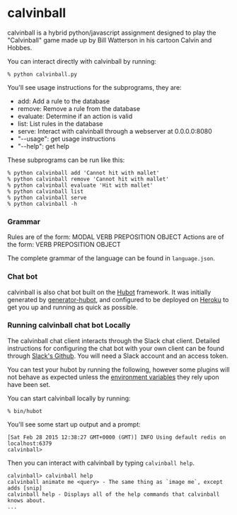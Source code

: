 # calvinball

calvinball is a hybrid python/javascript assignment designed to play the
"Calvinball" game made up by Bill Watterson in his cartoon Calvin and Hobbes.

You can interact directly with calvinball by running:

    % python calvinball.py

You'll see usage instructions for the subprograms, they are:

- add: Add a rule to the database
- remove: Remove a rule from the database
- evaluate: Determine if an action is valid
- list: List rules in the database
- serve: Interact with calvinball through a webserver at 0.0.0.0:8080
- "--usage": get usage instructions
- "--help": get help

These subprograms can be run like this:

    % python calvinball add 'Cannot hit with mallet'
    % python calvinball remove 'Cannot hit with mallet'
    % python calvinball evaluate 'Hit with mallet'
    % python calvinball list
    % python calvinball serve
    % python calvinball -h

### Grammar

Rules are of the form: MODAL VERB PREPOSITION OBJECT
Actions are of the form: VERB PREPOSITION OBJECT

The complete grammar of the language can be found in `language.json`.

### Chat bot

calvinball is also chat bot built on the [Hubot][hubot] framework. It was
initially generated by [generator-hubot][generator-hubot], and configured to be
deployed on [Heroku][heroku] to get you up and running as quick as possible.

[heroku]: http://www.heroku.com
[hubot]: http://hubot.github.com
[generator-hubot]: https://github.com/github/generator-hubot

### Running calvinball chat bot Locally

The calvinball chat client interacts through the Slack chat client.
Detailed instructions for configuring the chat bot with your own client can be
found through [Slack's Github][slack-github]. You will need a Slack account
and an access token.

[slack-github]: https://github.com/slackhq/hubot-slack

You can test your hubot by running the following, however some plugins will not
behave as expected unless the [environment variables](#configuration) they rely
upon have been set.

You can start calvinball locally by running:

    % bin/hubot

You'll see some start up output and a prompt:

    [Sat Feb 28 2015 12:38:27 GMT+0000 (GMT)] INFO Using default redis on localhost:6379
    calvinball>

Then you can interact with calvinball by typing `calvinball help`.

    calvinball> calvinball help
    calvinball animate me <query> - The same thing as `image me`, except adds [snip]
    calvinball help - Displays all of the help commands that calvinball knows about.
    ...

